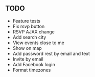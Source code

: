 ## TODO
* Feature tests
* Fix  rsvp button
* RSVP AJAX change
* Add search city
* View events close to me
* Show on map
* Add password rest by email and text
* Invite by email
* Add Facebook login
* Format timezones
